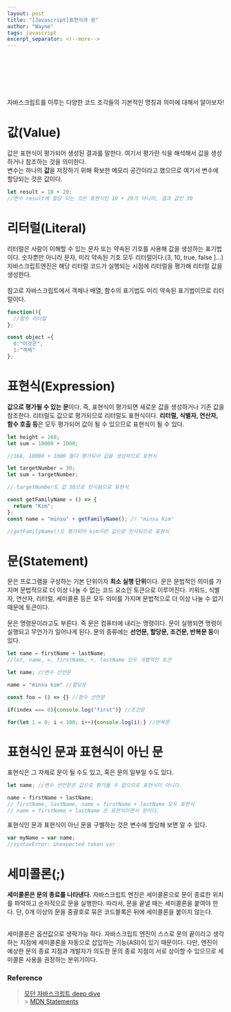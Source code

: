 ```yaml
---
layout: post
title: "[Javascript]표현식과 문"
author: "Wayne"
tags: javascript
excerpt_separator: <!--more-->
---
```


<span style="color:rgba(0,0,0,0)">코드의 작은 단위에 대하여!</span>

<!--more-->

<br/><br/><br/>

자바스크립트를 이루는 다양한 코드 조각들의 기본적인 명칭과 의미에 대해서 알아보자!

# 값(Value)

값은 표현식이 평가되어 생성된 결과를 말한다. 여기서 평가란 식을 해석해서 값을 생성하거나 참조하는 것을 의미한다. <br/>변수는 하나의 **값**을 저장하기 위해 확보한 메모리 공간이라고 했으므로 여기서 변수에 할당되는 것은 값이다.

```javascript
let result = 10 + 20;
//변수 result에 할당 되는 것은 표현식인 10 + 20가 아니라, 결과 값인 30
```

# 리터럴(Literal)

리터럴은 사람이 이해할 수 있는 문자 또는 약속된 기호를 사용해 값을 생성하는 표기법이다. 숫자뿐만 아니라 문자, 미리 약속된 기호 모두 리터럴이다.(3, 10, true, false ]...) 자바스크립트엔진은 해당 리터럴 코드가 실행되는 시점에 리터럴을 평가해 리터럴 값을 생성한다.
<br/>
<br/> 참고로 자바스크립트에서 객체나 배열, 함수의 표기법도 미리 약속된 표기법이므로 리터럴이다.

```javascript
function(){
  //함수 리터럴
};

const object ={
  0:"이것은",
  1:"객체"
};
```

# 표현식(Expression)

**값으로 평가될 수 있는 문**이다. 즉, 표현식이 평가되면 새로운 값을 생성하거나 기존 값을 참조한다. 리터럴도 값으로 평가되므로 리터럴도 표현식이다. **리터럴, 식별자, 연산자, 함수 호출 등**은 모두 평가되어 값이 될 수 있으므로 표현식이 될 수 있다.

```javascript
let height = 168;
let sum = 10000 + 1000;

//168, 10000 + 1000 둘다 평가되어 값을 생성하므로 표현식

let targetNumber = 30;
let sum = targetNumber;

// targetNumber도 값 30으로 인식됨으로 표현식

const getFamilyName = () => {
  return "Kim";
};
const name = "minsu" + getFamilyName(); // "minsu Kim"

//getFamilyName()도 평가되어 kim이란 값으로 인식되므로 표현식
```

# 문(Statement)

문은 프로그램을 구성하는 기본 단위이자 **최소 실행 단위**이다. 문은 문법적인 의미를 가지며 문법적으로 더 이상 나눌 수 없는 코드 요소인 토큰으로 이루어진다. 키워드, 식별자, 연산자, 리터럴, 세미콜론 등은 모두 의미를 가지며 문법적으로 더 이상 나눌 수 없기 때문에 토큰이다.
<br/><br/>
문은 명령문이라고도 부른다. 즉 문은 컴퓨터에 내리는 명령이다. 문이 실행되면 명령이 실행되고 무언가가 일어나게 된다. 문의 종류에는 **선언문, 할당문, 조건문, 반복문 등**이 있다.

```javascript
let name = firstName + lastName;
//let, name, =, firstName, +, lastName 모두 개별적인 토큰

let name; //변수 선언문

name = "minsu kim" //할당문

const foo = () => {} //함수 선언문

if(index === 0){console.log("first")} //조건문

for(let 1 = 0; i < 100; i++){console.log(i);} //반복문
```

# 표현식인 문과 표현식이 아닌 문

표현식은 그 자체로 문이 될 수도 있고, 혹은 문의 일부일 수도 있다.

```javascript
let name; //변수 선언문은 값으로 평가될 수 없으므로 표현식이 아니다.

name = firstName + lastName;
// firstName, lastName, name = firstName + lastName 모두 표현식
// name = firstName + lastName 은 표현식이면서 문이다.
```

표현식인 문과 표현식이 아닌 문을 구별하는 것은 변수에 할당해 보면 알 수 있다.

```javascript
var myName = var name;
//syntaxError: Unexpected token var
```

# 세미콜론(;)

**세미콜론은 문의 종료를 나타낸다.** 자바스크립트 엔진은 세미콜론으로 문이 종료한 위치를 파악하고 순차적으로 문을 실행한다. 따라서, 문을 끝낼 때는 세미콜론을 붙여야 한다. 단, 0개 이상의 문을 중괄호로 묶은 코드블록은 뒤에 세미콜론을 붙이지 않는다.<br/><br/>

세미콜론은 옵션값으로 생략가능 하다. 자바스크립트 엔진이 스스로 문의 끝이라고 생각하는 지점에 세미콜론을 자동으로 삽입하는 기능(ASI)이 있기 때문이다. 다만, 엔진이 예상한 문의 종료 지점과 개발자가 의도한 문의 종료 지점이 서로 상이할 수 있으므로 세미콜론 사용을 권장하는 분위기이다.

### Reference

> [모던 자바스크립트 deep dive](https://wikibook.co.kr/mjs/)<br/> > [MDN Statements](https://developer.mozilla.org/ko/docs/Web/JavaScript/Reference/Statements)
